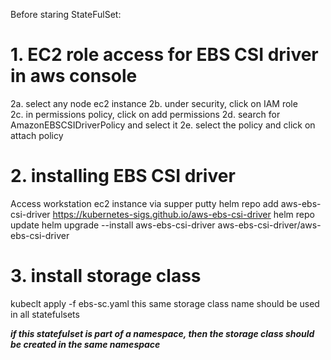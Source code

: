 Before staring StateFulSet:

# 1. EC2 role access for EBS CSI driver in aws console
2a. select any node ec2 instance
2b. under security, click on IAM role    
2c. in permissions policy, click on add permissions
2d. search for AmazonEBSCSIDriverPolicy and select it
2e. select the policy and click on attach policy


# 2. installing EBS CSI driver
Access workstation ec2 instance via supper putty
helm repo add aws-ebs-csi-driver https://kubernetes-sigs.github.io/aws-ebs-csi-driver
helm repo update
helm upgrade --install aws-ebs-csi-driver aws-ebs-csi-driver/aws-ebs-csi-driver

# 3. install storage class
kubeclt apply -f ebs-sc.yaml
this same storage class name should be used in all statefulsets

***if this statefulset is part of a namespace, then the storage class should be created in the same namespace***
